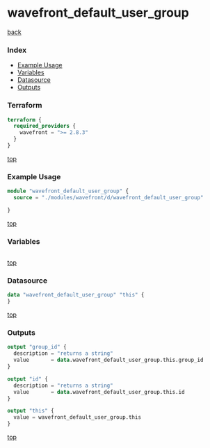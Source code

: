 # wavefront_default_user_group

[back](../wavefront.md)

### Index

- [Example Usage](#example-usage)
- [Variables](#variables)
- [Datasource](#datasource)
- [Outputs](#outputs)

### Terraform

```terraform
terraform {
  required_providers {
    wavefront = ">= 2.8.3"
  }
}
```

[top](#index)

### Example Usage

```terraform
module "wavefront_default_user_group" {
  source = "./modules/wavefront/d/wavefront_default_user_group"

}
```

[top](#index)

### Variables

```terraform
```

[top](#index)

### Datasource

```terraform
data "wavefront_default_user_group" "this" {
}
```

[top](#index)

### Outputs

```terraform
output "group_id" {
  description = "returns a string"
  value       = data.wavefront_default_user_group.this.group_id
}

output "id" {
  description = "returns a string"
  value       = data.wavefront_default_user_group.this.id
}

output "this" {
  value = wavefront_default_user_group.this
}
```

[top](#index)